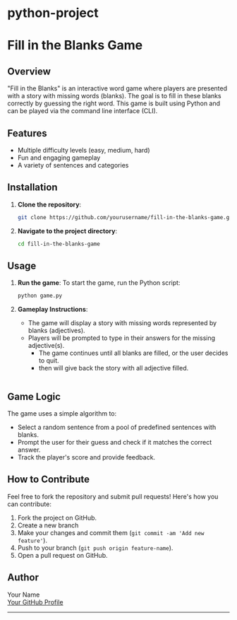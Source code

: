# python-project

# Fill in the Blanks Game

## Overview
"Fill in the Blanks" is an interactive word game where players are presented with a story with missing words (blanks). The goal is to fill in these blanks correctly by guessing the right word. This game is built using Python and can be played via the command line interface (CLI).

## Features
- Multiple difficulty levels (easy, medium, hard)
- Fun and engaging gameplay
- A variety of sentences and categories

## Installation

1. **Clone the repository**:
    ```bash
    git clone https://github.com/yourusername/fill-in-the-blanks-game.git
    ```
2. **Navigate to the project directory**:
    ```bash
    cd fill-in-the-blanks-game
    ```

## Usage

1. **Run the game**:
    To start the game, run the Python script:
    ```bash
    python game.py
    ```

2. **Gameplay Instructions**:
    - The game will display a story with missing words represented by blanks (adjectives).
    - Players will be prompted to type in their answers for the missing adjective(s).
       - The game continues until all blanks are filled, or the user decides to quit.
       - then will give back the story with all adjective filled.
    ```

## Game Logic
The game uses a simple algorithm to:
- Select a random sentence from a pool of predefined sentences with blanks.
- Prompt the user for their guess and check if it matches the correct answer.
- Track the player's score and provide feedback.

## How to Contribute

Feel free to fork the repository and submit pull requests! Here's how you can contribute:

1. Fork the project on GitHub.
2. Create a new branch
3. Make your changes and commit them (`git commit -am 'Add new feature'`).
4. Push to your branch (`git push origin feature-name`).
5. Open a pull request on GitHub.


## Author
Your Name  
[Your GitHub Profile](https://github.com/yourusername)

---


